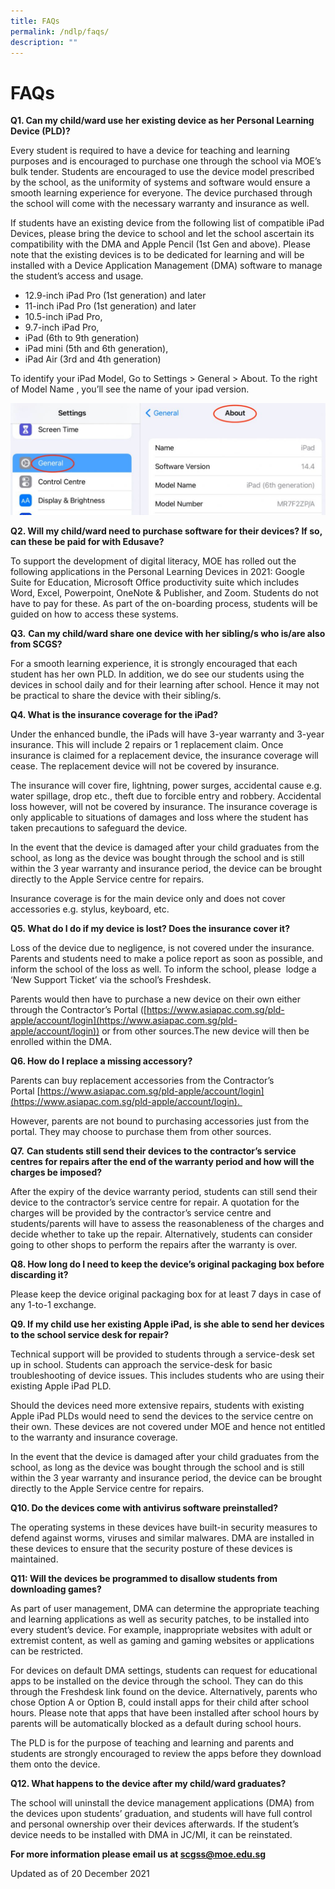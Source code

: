 ```yaml
---
title: FAQs
permalink: /ndlp/faqs/
description: ""
---
```

# **FAQs**

**Q1. Can my child/ward use her existing device as her Personal Learning Device (PLD)?**

Every student is required to have a device for teaching and learning purposes and is encouraged to purchase one through the school via MOE’s bulk tender. Students are encouraged to use the device model prescribed by the school, as the uniformity of systems and software would ensure a smooth learning experience for everyone. The device purchased through the school will come with the necessary warranty and insurance as well.

If students have an existing device from the following list of compatible iPad Devices, please bring the device to school and let the school ascertain its compatibility with the DMA and Apple Pencil (1st Gen and above). Please note that the existing devices is to be dedicated for learning and will be installed with a Device Application Management (DMA) software to manage the student’s access and usage.  

*   12.9-inch iPad Pro (1st generation) and later
*   11-inch iPad Pro (1st generation) and later
*   10.5-inch iPad Pro, 
*   9.7-inch iPad Pro, 
*   iPad (6th to 9th generation) 
*   iPad mini (5th and 6th generation), 
*   iPad Air (3rd and 4th generation)

To identify your iPad Model, Go to Settings > General > About. To the right of Model Name , you’ll see the name of your ipad version.

![](/images/IMG_C6AE91CD429B-1-1024x364.jpeg)

**Q2. Will my child/ward need to purchase software for their devices? If so, can these be paid for with Edusave?**

To support the development of digital literacy, MOE has rolled out the following applications in the Personal Learning Devices in 2021: Google Suite for Education, Microsoft Office productivity suite which includes Word, Excel, Powerpoint, OneNote & Publisher, and Zoom. Students do not have to pay for these. As part of the on-boarding process, students will be guided on how to access these systems.

**Q3.** **Can my child/ward share one device with her sibling/s who is/are also from SCGS?** 

For a smooth learning experience, it is strongly encouraged that each student has her own PLD. In addition, we do see our students using the devices in school daily and for their learning after school. Hence it may not be practical to share the device with their sibling/s.

**Q4. What is the insurance coverage for the iPad?**

Under the enhanced bundle, the iPads will have 3-year warranty and 3-year insurance. This will include 2 repairs or 1 replacement claim. Once insurance is claimed for a replacement device, the insurance coverage will cease. The replacement device will not be covered by insurance.  

The insurance will cover fire, lightning, power surges, accidental cause e.g. water spillage, drop etc., theft due to forcible entry and robbery. Accidental loss however, will not be covered by insurance. The insurance coverage is only applicable to situations of damages and loss where the student has taken precautions to safeguard the device. 

In the event that the device is damaged after your child graduates from the school, as long as the device was bought through the school and is still within the 3 year warranty and insurance period, the device can be brought directly to the Apple Service centre for repairs. 

Insurance coverage is for the main device only and does not cover accessories e.g. stylus, keyboard, etc.

**Q5. **What do I do if my device is lost? Does the insurance cover it?****

Loss of the device due to negligence, is not covered under the insurance. Parents and students need to make a police report as soon as possible, and inform the school of the loss as well. To inform the school, please  lodge a ‘New Support Ticket’ via the school’s Freshdesk.

Parents would then have to purchase a new device on their own either through the Contractor’s Portal ([https://www.asiapac.com.sg/pld-apple/account/login](https://www.asiapac.com.sg/pld-apple/account/login)) or from other sources.The new device will then be enrolled within the DMA.  

****Q6. How do I replace a missing accessory?****

Parents can buy replacement accessories from the Contractor’s Portal [https://www.asiapac.com.sg/pld-apple/account/login](https://www.asiapac.com.sg/pld-apple/account/login). 

However, parents are not bound to purchasing accessories just from the portal. They may choose to purchase them from other sources.

**Q7.** **Can students still send their devices to the contractor’s service centres for repairs after the end of the warranty period and how will the charges be imposed?**

After the expiry of the device warranty period, students can still send their device to the contractor’s service centre for repair. A quotation for the charges will be provided by the contractor’s service centre and students/parents will have to assess the reasonableness of the charges and decide whether to take up the repair. Alternatively, students can consider going to other shops to perform the repairs after the warranty is over.

**Q8. How long do I need to keep the device’s original packaging box before discarding it?**

Please keep the device original packaging box for at least 7 days in case of any 1-to-1 exchange.

****Q9. If my child use her existing Apple iPad, is she able to send her devices to the school service desk for repair?****

Technical support will be provided to students through a service-desk set up in school. Students can approach the service-desk for basic troubleshooting of device issues. This includes students who are using their existing Apple iPad PLD. 

Should the devices need more extensive repairs, students with existing Apple iPad PLDs would need to send the devices to the service centre on their own. These devices are not covered under MOE and hence not entitled to the warranty and insurance coverage.

In the event that the device is damaged after your child graduates from the school, as long as the device was bought through the school and is still within the 3 year warranty and insurance period, the device can be brought directly to the Apple Service centre for repairs. 

**Q10. Do the devices come with antivirus software preinstalled?**

The operating systems in these devices have built-in security measures to defend against worms, viruses and similar malwares. DMA are installed in these devices to ensure that the security posture of these devices is maintained.

**Q11: Will the devices be programmed to disallow students from downloading games?**

As part of user management, DMA can determine the appropriate teaching and learning applications as well as security patches, to be installed into every student’s device. For example, inappropriate websites with adult or extremist content, as well as gaming and gaming websites or applications can be restricted.

For devices on default DMA settings, students can request for educational apps to be installed on the device through the school. They can do this through the Freshdesk link found on the device. Alternatively, parents who chose Option A or Option B, could install apps for their child after school hours. Please note that apps that have been installed after school hours by parents will be automatically blocked as a default during school hours. 

The PLD is for the purpose of teaching and learning and parents and students are strongly encouraged to review the apps before they download them onto the device. 

**Q12. What happens to the device after my child/ward graduates?**

The school will uninstall the device management applications (DMA) from the devices upon students’ graduation, and students will have full control and personal ownership over their devices afterwards. If the student’s device needs to be installed with DMA in JC/MI, it can be reinstated. 

**For more information please email us at [scgss@moe.edu.sg](mailto:scgss@moe.edu.sg)**

Updated as of 20 December 2021